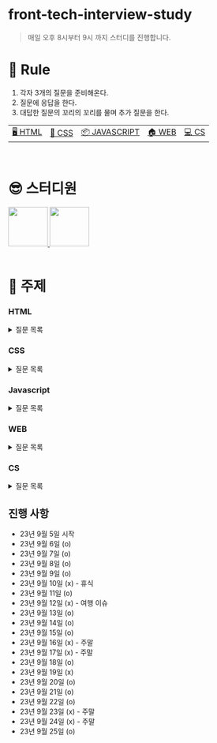 # front-tech-interview-study

> 매일 오후 8시부터 9시 까지 스터디를 진행합니다.

# 🔖 Rule

1. 각자 3개의 질문을 준비해온다.
2. 질문에 응답을 한다.
3. 대답한 질문의 꼬리의 꼬리를 물며 추가 질문을 한다.

<table>
  <tr>
    <td><a href='#html'>🖥️ HTML</a></td>
    <td><a href='#css'>📂 CSS</a></td>
    <td><a href='#javascript'>📦 JAVASCRIPT</a></td>
    <td><a href='#web'>🏠 WEB</a></td>
    <td><a href='#cs'>💻 CS</a></td>
  </tr>
</table>

<br/>

# 😎 스터디원

<div>
  <a href="https://github.com/in-ch">
    <img src="https://avatars.githubusercontent.com/u/49556566?s=400&u=c4e5b6932fbd0ecca42df294eda9591820a3a327&v=4" width="80" style="max-width: 100%;">
  </a>
  <a href="https://github.com/bumsly">
    <img src="https://avatars.githubusercontent.com/u/65000254?v=4" width="80" style="max-width: 100%;">
  </a>
</div>

<br/>

# 📌 주제

### HTML
<details>
  <summary>질문 목록</summary>

- [attribute랑 property의 차이점을 설명해주세요.](https://github.com/in-ch/tech-inverview-study/blob/master/html/README.md#html-attribute%EB%9E%91-property%EC%9D%98-%EC%B0%A8%EC%9D%B4%EC%A0%90%EC%9D%84-%EC%84%A4%EB%AA%85%ED%95%B4%EC%A3%BC%EC%84%B8%EC%9A%94)
- [withCredentials에 대해서 설명해주세요.](https://github.com/in-ch/tech-inverview-study/tree/master/html#withcredentials%EC%97%90-%EB%8C%80%ED%95%B4%EC%84%9C-%EC%84%A4%EB%AA%85%ED%95%B4%EC%A3%BC%EC%84%B8%EC%9A%94)
- [웹 프로토콜이란?](https://github.com/in-ch/tech-inverview-study/tree/master/html#%EC%9B%B9-%ED%94%84%EB%A1%9C%ED%86%A0%EC%BD%9C%EC%9D%B4%EB%9E%80)


</details>

### CSS

<details>
  <summary>질문 목록</summary>

- [px, em, rem에 대해서 설명해주세요.](https://github.com/in-ch/tech-inverview-study/blob/master/css/README.md#px-em-rem%EC%97%90-%EB%8C%80%ED%95%B4%EC%84%9C-%EC%84%A4%EB%AA%85%ED%95%B4%EC%A3%BC%EC%84%B8%EC%9A%94)
- [ next.js에서 css를 정의하기 위한 방법 중 선호하는 방식과 왜 그 방식을 선호하는지에 대해 설명해주세요.](https://github.com/in-ch/tech-inverview-study/blob/master/css/README.md#nextjs%EC%97%90%EC%84%9C-css%EB%A5%BC-%EC%A0%95%EC%9D%98%ED%95%98%EA%B8%B0-%EC%9C%84%ED%95%9C-%EB%B0%A9%EB%B2%95-%EC%A4%91-%EC%84%A0%ED%98%B8%ED%95%98%EB%8A%94-%EB%B0%A9%EC%8B%9D%EA%B3%BC-%EC%99%9C-%EA%B7%B8-%EB%B0%A9%EC%8B%9D%EC%9D%84-%EC%84%A0%ED%98%B8%ED%95%98%EB%8A%94%EC%A7%80%EC%97%90-%EB%8C%80%ED%95%B4-%EC%84%A4%EB%AA%85%ED%95%B4%EC%A3%BC%EC%84%B8%EC%9A%94)
- [position에 대해 설명해주세요.](https://github.com/in-ch/tech-inverview-study/blob/master/css/README.md#position%EC%97%90-%EB%8C%80%ED%95%B4-%EC%84%A4%EB%AA%85%ED%95%B4%EC%A3%BC%EC%84%B8%EC%9A%94)
- [css에서 margin과 padding에 대해 말해주세요.](https://github.com/in-ch/tech-inverview-study/blob/master/css/README.md#css%EC%97%90%EC%84%9C-margin%EA%B3%BC-padding%EC%97%90-%EB%8C%80%ED%95%B4-%EB%A7%90%ED%95%B4%EC%A3%BC%EC%84%B8%EC%9A%94)

</details>

### Javascript

<details>
  <summary>질문 목록</summary>
  
  - [화살표 함수랑 다른 일반 함수의 차이점을 알려주세요.](https://github.com/in-ch/tech-inverview-study/tree/master/javascript#%ED%99%94%EC%82%B4%ED%91%9C-%ED%95%A8%EC%88%98%EB%9E%91-%EB%8B%A4%EB%A5%B8-%EC%9D%BC%EB%B0%98-%ED%95%A8%EC%88%98%EC%9D%98-%EC%B0%A8%EC%9D%B4%EC%A0%90%EC%9D%80)
  - [화살표 함수에 this 객체가 없으므로써 예상 가능한 오류에 대해서 설명해주세요.](https://github.com/in-ch/tech-inverview-study/tree/master/javascript#%EB%8F%99%EB%93%B1-%EC%97%B0%EC%82%B0%EC%9E%90%EC%99%80-%EC%97%B0%EC%82%B0%EC%9E%90%EC%9D%98-%EC%B0%A8%EC%9D%B4%EC%A0%90%EC%9D%84-%EC%84%A4%EB%AA%85%ED%95%B4%EC%A3%BC%EC%84%B8%EC%9A%94)
  - [얕은 복사 vs 깊은 복사에 대해서 설명해주세요.](https://github.com/in-ch/tech-inverview-study/tree/master/javascript#%EC%96%95%EC%9D%80-%EB%B3%B5%EC%82%AC-vs-%EA%B9%8A%EC%9D%80-%EB%B3%B5%EC%82%AC%EC%97%90-%EB%8C%80%ED%95%B4%EC%84%9C-%EC%84%A4%EB%AA%85%ED%95%B4%EC%A3%BC%EC%84%B8%EC%9A%94)
  - [동등 연산자(==)와 연산자의 차이점(===)을 설명해주세요.](https://github.com/in-ch/tech-inverview-study/tree/master/javascript#%EB%8F%99%EB%93%B1-%EC%97%B0%EC%82%B0%EC%9E%90%EC%99%80-%EC%97%B0%EC%82%B0%EC%9E%90%EC%9D%98-%EC%B0%A8%EC%9D%B4%EC%A0%90%EC%9D%84-%EC%84%A4%EB%AA%85%ED%95%B4%EC%A3%BC%EC%84%B8%EC%9A%94)
  - [왜 호이스팅이 일어나고 호이스팅이 일어남으로써 발생 가능한 오류는?](https://github.com/in-ch/tech-inverview-study/tree/master/javascript#%EC%99%9C-%ED%98%B8%EC%9D%B4%EC%8A%A4%ED%8C%85%EC%9D%B4-%EC%9D%BC%EC%96%B4%EB%82%98%EA%B3%A0-%ED%98%B8%EC%9D%B4%EC%8A%A4%ED%8C%85%EC%9D%B4-%EC%9D%BC%EC%96%B4%EB%82%A8%EC%9C%BC%EB%A1%9C%EC%8D%A8-%EB%B0%9C%EC%83%9D-%EA%B0%80%EB%8A%A5%ED%95%9C-%EC%98%A4%EB%A5%98%EB%8A%94)
  - [제너레이터에 대해서 설명해주세요.](https://github.com/in-ch/tech-inverview-study/tree/master/javascript#%EC%A0%9C%EB%84%88%EB%A0%88%EC%9D%B4%ED%84%B0%EC%97%90-%EB%8C%80%ED%95%B4%EC%84%9C-%EC%84%A4%EB%AA%85%ED%95%B4%EC%A3%BC%EC%84%B8%EC%9A%94)
  - [실행 컨텍스트에 대해서 설명해주세요.](https://github.com/in-ch/tech-inverview-study/tree/master/javascript#%EC%8B%A4%ED%96%89-%EC%BB%A8%ED%85%8D%EC%8A%A4%ED%8A%B8%EC%97%90-%EB%8C%80%ED%95%B4%EC%84%9C-%EC%84%A4%EB%AA%85%ED%95%B4%EC%A3%BC%EC%84%B8%EC%9A%94)
  - [이벤트 버블링에 대해서 설명해주시고 방지하는 방법에 대해서 알려주세요.](https://github.com/in-ch/tech-inverview-study/tree/master/javascript#%EC%9D%B4%EB%B2%A4%ED%8A%B8-%EB%B2%84%EB%B8%94%EB%A7%81%EC%97%90-%EB%8C%80%ED%95%B4%EC%84%9C-%EC%84%A4%EB%AA%85%ED%95%B4%EC%A3%BC%EC%8B%9C%EA%B3%A0-%EB%B0%A9%EC%A7%80%ED%95%98%EB%8A%94-%EB%B0%A9%EB%B2%95%EC%97%90-%EB%8C%80%ED%95%B4%EC%84%9C-%EC%95%8C%EB%A0%A4%EC%A3%BC%EC%84%B8%EC%9A%94)
  - [this와 연관지어서 bind에 대해서 설명해주세요.](https://github.com/in-ch/tech-inverview-study/tree/master/javascript#this%EC%99%80-%EC%97%B0%EA%B4%80%EC%A7%80%EC%96%B4%EC%84%9C-bind%EC%97%90-%EB%8C%80%ED%95%B4%EC%84%9C-%EC%84%A4%EB%AA%85%ED%95%B4%EC%A3%BC%EC%84%B8%EC%9A%94)
  - [데이터 바인딩에 대해서 설명해주세요.](https://github.com/in-ch/tech-inverview-study/tree/master/javascript#%EC%96%91%EB%B0%A9%ED%96%A5-%EB%B0%94%EC%9D%B8%EB%94%A9%EA%B3%BC-%EB%8B%A8%EB%B0%A9%ED%96%A5-%EB%B0%94%EC%9D%B8%EB%94%A9%EC%97%90-%EB%8C%80%ED%95%B4%EC%84%9C-%EC%84%A4%EB%AA%85%ED%95%B4%EC%A3%BC%EC%84%B8%EC%9A%94)
  - [React hooks에 대한 장점을 설명해주세요.](https://github.com/in-ch/tech-inverview-study/tree/master/javascript#react-hooks%EC%97%90-%EB%8C%80%ED%95%9C-%EC%9E%A5%EC%A0%90%EC%9D%84-%EC%84%A4%EB%AA%85%ED%95%B4%EC%A3%BC%EC%84%B8%EC%9A%94)
  - [iterable 객체에 대해서 설명해주세요.](https://github.com/in-ch/tech-inverview-study/tree/master/javascript#iterable-%EA%B0%9D%EC%B2%B4%EC%97%90-%EB%8C%80%ED%95%B4%EC%84%9C-%EC%84%A4%EB%AA%85%ED%95%B4%EC%A3%BC%EC%84%B8%EC%9A%94)
  - [SEO 최적화 방법에 대해서 설명해주세요.](https://github.com/in-ch/tech-inverview-study/tree/master/javascript#seo-%EC%B5%9C%EC%A0%81%ED%99%94-%EB%B0%A9%EB%B2%95%EC%97%90-%EB%8C%80%ED%95%B4%EC%84%9C-%EC%84%A4%EB%AA%85%ED%95%B4%EC%A3%BC%EC%84%B8%EC%9A%94)
  - [자바스크립트의 메모리 관리에 대해 아는 대로 설명해주세요(*)](https://github.com/in-ch/tech-inverview-study/tree/master/javascript#%EC%9E%90%EB%B0%94%EC%8A%A4%ED%81%AC%EB%A6%BD%ED%8A%B8%EC%9D%98-%EB%A9%94%EB%AA%A8%EB%A6%AC-%EA%B4%80%EB%A6%AC%EC%97%90-%EB%8C%80%ED%95%B4-%EC%95%84%EB%8A%94-%EB%8C%80%EB%A1%9C-%EC%84%A4%EB%AA%85%ED%95%B4%EC%A3%BC%EC%84%B8%EC%9A%94)
  - [메모리 누수를 위해 해야할 것들을 알려주세요.](https://github.com/in-ch/tech-inverview-study/tree/master/javascript#%EB%A9%94%EB%AA%A8%EB%A6%AC-%EB%88%84%EC%88%98%EB%A5%BC-%EC%9C%84%ED%95%B4-%ED%95%B4%EC%95%BC%ED%95%A0-%EA%B2%83%EB%93%A4%EC%9D%84-%EC%95%8C%EB%A0%A4%EC%A3%BC%EC%84%B8%EC%9A%94)
  - [Promise와 Callback의 차이를 설명해주세요.](https://github.com/in-ch/tech-inverview-study/tree/master/javascript#promise%EC%99%80-callback%EC%9D%98-%EC%B0%A8%EC%9D%B4%EB%A5%BC-%EC%84%A4%EB%AA%85%ED%95%B4%EC%A3%BC%EC%84%B8%EC%9A%94)
  - [var, let, const의 차이를 설명해주세요.](https://github.com/in-ch/tech-inverview-study/tree/master/javascript#var-let-const%EC%9D%98-%EC%B0%A8%EC%9D%B4%EB%A5%BC-%EC%84%A4%EB%AA%85%ED%95%B4%EC%A3%BC%EC%84%B8%EC%9A%94)
  - [브라우저는 JSX 파일을 읽을 수 있나요?](https://github.com/in-ch/tech-inverview-study/tree/master/javascript#%EB%B8%8C%EB%9D%BC%EC%9A%B0%EC%A0%80%EB%8A%94-jsx-%ED%8C%8C%EC%9D%BC%EC%9D%84-%EC%9D%BD%EC%9D%84-%EC%88%98-%EC%9E%88%EB%82%98%EC%9A%94)
  - [JSX 문법의 특징과 준수사항을 몇 개 알려준다면?](https://github.com/in-ch/tech-inverview-study/tree/master/javascript#jsx-%EB%AC%B8%EB%B2%95%EC%9D%98-%ED%8A%B9%EC%A7%95%EA%B3%BC-%EC%A4%80%EC%88%98%EC%82%AC%ED%95%AD%EC%9D%84-%EB%AA%87-%EA%B0%9C-%EC%95%8C%EB%A0%A4%EC%A4%80%EB%8B%A4%EB%A9%B4)


</details>

### WEB

<details>
  <summary>질문 목록</summary>

- [MVC, MVVM 모델에 대해 설명해주세요.](https://github.com/in-ch/tech-inverview-study/blob/master/web/README.md#mvc-mvvm-%EB%AA%A8%EB%8D%B8%EC%97%90-%EB%8C%80%ED%95%B4-%EC%84%A4%EB%AA%85%ED%95%B4%EC%A3%BC%EC%84%B8%EC%9A%94)
- [HTTP와 HTTPS의 차이점은?](https://github.com/in-ch/tech-inverview-study/blob/master/web/README.md#http%EC%99%80-https%EC%9D%98-%EC%B0%A8%EC%9D%B4%EC%A0%90%EC%9D%80)
- [CORS 에러 - 정의, 특징, 해결 방법](https://github.com/in-ch/tech-inverview-study/blob/master/web/README.md#cors-%EC%97%90%EB%9F%AC---%EC%A0%95%EC%9D%98-%ED%8A%B9%EC%A7%95-%ED%95%B4%EA%B2%B0-%EB%B0%A9%EB%B2%95)
- [cors가 왜 등장했는지에 대해 설명해주세요.](https://github.com/in-ch/tech-inverview-study/blob/master/web/README.md#cors%EA%B0%80-%EC%99%9C-%EB%93%B1%EC%9E%A5%ED%96%88%EB%8A%94%EC%A7%80%EC%97%90-%EB%8C%80%ED%95%B4-%EC%84%A4%EB%AA%85%ED%95%B4%EC%A3%BC%EC%84%B8%EC%9A%94)
- [쿠키, 세션, 로컬 스토리지의 장단점](https://github.com/in-ch/tech-inverview-study/blob/master/web/README.md#%EC%BF%A0%ED%82%A4-%EC%84%B8%EC%85%98-%EB%A1%9C%EC%BB%AC-%EC%8A%A4%ED%86%A0%EB%A6%AC%EC%A7%80%EC%9D%98-%EC%9E%A5%EB%8B%A8%EC%A0%90)
- [비동기 함수에 대해서 설명해주세요.](https://github.com/in-ch/tech-inverview-study/tree/master/web#%EB%B9%84%EB%8F%99%EA%B8%B0-%ED%95%A8%EC%88%98%EC%97%90-%EB%8C%80%ED%95%B4%EC%84%9C-%EC%84%A4%EB%AA%85%ED%95%B4%EC%A3%BC%EC%84%B8%EC%9A%94)
- [브라우저의 렌더링 원리를 설명해주세요.](https://github.com/in-ch/tech-inverview-study/tree/master/web#%EB%B8%8C%EB%9D%BC%EC%9A%B0%EC%A0%80%EC%9D%98-%EB%A0%8C%EB%8D%94%EB%A7%81-%EC%9B%90%EB%A6%AC%EB%A5%BC-%EC%84%A4%EB%AA%85%ED%95%B4%EC%A3%BC%EC%84%B8%EC%9A%94)
- [Reflow와 Repaint에 대해 설명해주세요.](https://github.com/in-ch/tech-inverview-study/tree/master/css#css%EC%97%90%EC%84%9C-margin%EA%B3%BC-padding%EC%97%90-%EB%8C%80%ED%95%B4-%EB%A7%90%ED%95%B4%EC%A3%BC%EC%84%B8%EC%9A%94)
- [TDZ란?](https://github.com/in-ch/tech-inverview-study/tree/master/javascript#tdz%EB%9E%80)

</details>

### CS

<details>
  <summary>질문 목록</summary>

- [OOP의 특징에 대해 설명해주세요.](https://github.com/in-ch/tech-inverview-study/tree/master/cs#oop%EC%9D%98-%ED%8A%B9%EC%A7%95%EC%97%90-%EB%8C%80%ED%95%B4-%EC%84%A4%EB%AA%85%ED%95%B4%EC%A3%BC%EC%84%B8%EC%9A%94)
- [자바스크립트의 배열이 실제 자료구조 배열이 아닌데 그 이유는?](https://github.com/in-ch/tech-inverview-study/tree/master/cs#%EC%9E%90%EB%B0%94%EC%8A%A4%ED%81%AC%EB%A6%BD%ED%8A%B8%EC%9D%98-%EB%B0%B0%EC%97%B4%EC%9D%B4-%EC%8B%A4%EC%A0%9C-%EC%9E%90%EB%A3%8C%EA%B5%AC%EC%A1%B0-%EB%B0%B0%EC%97%B4%EC%9D%B4-%EC%95%84%EB%8B%8C%EB%8D%B0-%EA%B7%B8-%EC%9D%B4%EC%9C%A0%EB%8A%94)


</details>

## 진행 사항 

- 23년 9월 5일 시작
- 23년 9월 6일 (o)
- 23년 9월 7일 (o)
- 23년 9월 8일 (o)
- 23년 9월 9일 (o)
- 23년 9월 10일 (x) - 휴식
- 23년 9월 11일 (o)
- 23년 9월 12일 (x) - 여행 이슈
- 23년 9월 13일 (o)
- 23년 9월 14일 (o)
- 23년 9월 15일 (o)
- 23년 9월 16일 (x) - 주말
- 23년 9월 17일 (x) - 주말
- 23년 9월 18일 (o)
- 23년 9월 19일 (x) 
- 23년 9월 20일 (o)
- 23년 9월 21일 (o)
- 23년 9월 22일 (o)
- 23년 9월 23일 (x) - 주말
- 23년 9월 24일 (x) - 주말
- 23년 9월 25일 (o) 